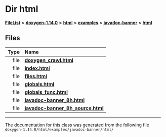 

# Dir html



[**FileList**](files.md) **>** [**doxygen-1.14.0**](dir_9d5bad020669189c90cda983471be5d0.md) **>** [**html**](dir_05d1fd8a7cdd04f638f8b23196de02e2.md) **>** [**examples**](dir_aa52e73a32d193037813a53dcfe817b6.md) **>** [**javadoc-banner**](dir_8ee656ee42e2986752c885c3c3247b0c.md) **>** [**html**](dir_105673838bf0960c95e87a8959f85bb9.md)












## Files

| Type | Name |
| ---: | :--- |
| file | [**doxygen\_crawl.html**](examples_2javadoc-banner_2html_2doxygen__crawl_8html.md) <br> |
| file | [**index.html**](examples_2javadoc-banner_2html_2index_8html.md) <br> |
| file | [**files.html**](javadoc-banner_2html_2files_8html.md) <br> |
| file | [**globals.html**](javadoc-banner_2html_2globals_8html.md) <br> |
| file | [**globals\_func.html**](javadoc-banner_2html_2globals__func_8html.md) <br> |
| file | [**javadoc-banner\_8h.html**](javadoc-banner__8h_8html.md) <br> |
| file | [**javadoc-banner\_8h\_source.html**](javadoc-banner__8h__source_8html.md) <br> |



























































------------------------------
The documentation for this class was generated from the following file `doxygen-1.14.0/html/examples/javadoc-banner/html/`

